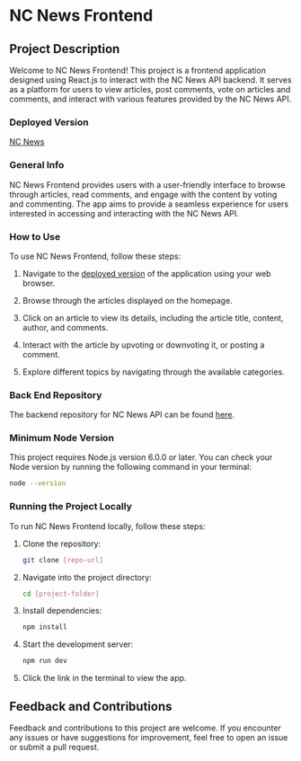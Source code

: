 # NC News Frontend

## Project Description

Welcome to NC News Frontend! This project is a frontend application designed using React.js to interact with the NC News API backend. It serves as a platform for users to view articles, post comments, vote on articles and comments, and interact with various features provided by the NC News API.

### Deployed Version

[NC News](https://nc-news-dt1.netlify.app/)

### General Info

NC News Frontend provides users with a user-friendly interface to browse through articles, read comments, and engage with the content by voting and commenting. The app aims to provide a seamless experience for users interested in accessing and interacting with the NC News API.

### How to Use

To use NC News Frontend, follow these steps:

1. Navigate to the [deployed version](https://nc-news-dt1.netlify.app/) of the application using your web browser.

2. Browse through the articles displayed on the homepage.

3. Click on an article to view its details, including the article title, content, author, and comments.

4. Interact with the article by upvoting or downvoting it, or posting a comment.

5. Explore different topics by navigating through the available categories.

### Back End Repository

The backend repository for NC News API can be found [here](https://github.com/DavidTaylor21/Nc-news-be).

### Minimum Node Version

This project requires Node.js version 6.0.0 or later. You can check your Node version by running the following command in your terminal:

```bash
node --version
```

### Running the Project Locally

To run NC News Frontend locally, follow these steps:

1. Clone the repository:
   ```bash
   git clone [repo-url]
   ```

2. Navigate into the project directory:
   ```bash
   cd [project-folder]
   ```

3. Install dependencies:
   ```bash
   npm install
   ```

4. Start the development server:
   ```bash
   npm run dev
   ```

5. Click the link in the terminal to view the app.

## Feedback and Contributions
Feedback and contributions to this project are welcome. If you encounter any issues or have suggestions for improvement, feel free to open an issue or submit a pull request.

